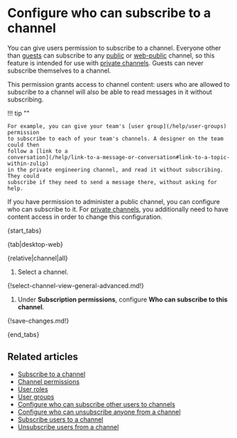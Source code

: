 # Configure who can subscribe to a channel

You can give users permission to subscribe to a channel. Everyone other than
[guests](/help/guest-users) can subscribe to any
[public](/help/channel-permissions#public-channels) or
[web-public](/help/channel-permissions#web-public-channels) channel, so this
feature is intended for use with [private
channels](/help/channel-permissions#private-channels). Guests can never
subscribe themselves to a channel.

This permission grants access to channel content: users who are allowed to
subscribe to a channel will also be able to read messages in it without
subscribing.

!!! tip ""

    For example, you can give your team's [user group](/help/user-groups) permission
    to subscribe to each of your team's channels. A designer on the team could then
    follow a [link to a
    conversation](/help/link-to-a-message-or-conversation#link-to-a-topic-within-zulip)
    in the private engineering channel, and read it without subscribing. They could
    subscribe if they need to send a message there, without asking for help.

If you have permission to administer a public channel, you can configure who can
subscribe to it. For [private
channels](/help/channel-permissions#private-channels), you additionally need to
have content access in order to change this configuration.

{start_tabs}

{tab|desktop-web}

{relative|channel|all}

1. Select a channel.

{!select-channel-view-general-advanced.md!}

1. Under **Subscription permissions**, configure **Who can subscribe to this
   channel**.

{!save-changes.md!}

{end_tabs}

## Related articles

* [Subscribe to a channel](/help/introduction-to-channels#browse-and-subscribe-to-channels)
* [Channel permissions](/help/channel-permissions)
* [User roles](/help/user-roles)
* [User groups](/help/user-groups)
* [Configure who can subscribe other users to channels](/help/configure-who-can-invite-to-channels)
* [Configure who can unsubscribe anyone from a channel](/help/configure-who-can-unsubscribe-others)
* [Subscribe users to a channel](/help/subscribe-users-to-a-channel)
* [Unsubscribe users from a channel](/help/unsubscribe-users-from-a-channel)
